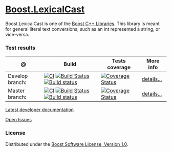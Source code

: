 # [Boost.LexicalCast](https://boost.org/libs/lexical_cast)
Boost.LexicalCast is one of the [Boost C++ Libraries](https://github.com/boostorg). This library is meant for general literal text conversions, such as an int represented a string, or vice-versa.

### Test results

@               | Build         | Tests coverage | More info
----------------|-------------- | -------------- |-----------
Develop branch: | [![CI](https://github.com/boostorg/lexical_cast/actions/workflows/ci.yml/badge.svg?branch=develop)](https://github.com/boostorg/lexical_cast/actions/workflows/ci.yml) [![Build Status](https://travis-ci.org/boostorg/lexical_cast.svg?branch=develop)](https://travis-ci.org/boostorg/lexical_cast) [![Build status](https://ci.appveyor.com/api/projects/status/mwwanh1bpsnuv38h/branch/develop?svg=true)](https://ci.appveyor.com/project/apolukhin/lexical-cast/branch/develop)  | [![Coverage Status](https://coveralls.io/repos/boostorg/lexical_cast/badge.png?branch=develop)](https://coveralls.io/r/boostorg/lexical_cast?branch=develop) | [details...](https://www.boost.org/development/tests/develop/developer/lexical_cast.html)
Master branch:  | [![CI](https://github.com/boostorg/lexical_cast/actions/workflows/ci.yml/badge.svg?branch=master)](https://github.com/boostorg/lexical_cast/actions/workflows/ci.yml) [![Build Status](https://travis-ci.org/boostorg/lexical_cast.svg?branch=master)](https://travis-ci.org/boostorg/lexical_cast) [![Build status](https://ci.appveyor.com/api/projects/status/mwwanh1bpsnuv38h/branch/master?svg=true)](https://ci.appveyor.com/project/apolukhin/lexical-cast/branch/master)  | [![Coverage Status](https://coveralls.io/repos/boostorg/lexical_cast/badge.png?branch=master)](https://coveralls.io/r/boostorg/lexical_cast?branch=master) | [details...](https://www.boost.org/development/tests/master/developer/lexical_cast.html)

[Latest developer documentation](https://www.boost.org/doc/libs/develop/doc/html/boost_lexical_cast.html)


[Open Issues](https://svn.boost.org/trac/boost/query?status=!closed&component=lexical_cast)

### License

Distributed under the [Boost Software License, Version 1.0](https://boost.org/LICENSE_1_0.txt).
